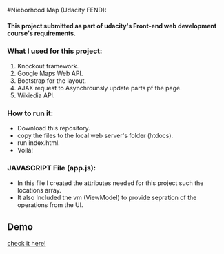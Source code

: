 #Nieborhood Map (Udacity FEND):
#### This project submitted as part of __udacity's Front-end web development__ course's requirements.

### What I used for this project:
1. Knockout framework.
2. Google Maps Web API.
3. Bootstrap for the layout.
4. AJAX request to Asynchrounsly update parts pf the page.
5. Wikiedia API.

### How to run it:
* Download this repository.
* copy the files to the local web server's folder (htdocs).
* run index.html.
* Voilà!

### JAVASCRIPT File (app.js):
* In this file I created the attributes needed for this project such the locations array.
* It also Included the vm (ViewModel) to provide sepration of the operations from the UI.

## Demo
[check it here!](https://najlaksa.github.io/fend-nighborhood-map/)